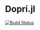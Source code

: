 # Dopri.jl

[![Build Status](https://travis-ci.org/helgee/Dopri.jl.svg)](https://travis-ci.org/helgee/Dopri.jl)
